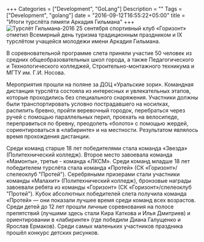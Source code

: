 +++
Categories = ["Development", "GoLang"]
Description = ""
Tags = ["Development", "golang"]
date = "2016-09-12T16:55:22+05:00"
title = "Итоги турслёта пямяти Аркадия Гильмана"
+++
![Турслёт Гильмана-2016](/images/gilman16.jpg)
25 сентября спортивный клуб «Горизонт» отметил Всемирный день туризма традиционным праздником и IX турслётом учащейся молодежи имени Аркадия Гильмана.

<!--more-->
В соревновательной программе слета приняли участие 50 человек из средних общеобразовательных школ города, а также Педагогического и Технологического колледжей, Строительно-монтажного техникума и МГТУ им. Г.И. Носова.

Мероприятия прошли на поляне за ДОЦ «Уральские зори». Командная дистанция турслёта состояла из интересных и увлекательных этапов, которые проходились без специального снаряжения. Участники должны были транспортировать условно пострадавшего на носилках, распилить бревно, пройти веревочный городок, перебраться через ручей с помощью параллельных перил, проехать на велосипеде, переправиться по бревну, преодолеть «болото» с помощью жердей, сориентироваться в «лабиринте» и на местности. Результатом являлось время прохождения дистанции.

Среди команд старше 18 лет победителями стала команда «Звезда» (Политехнический колледж). Второе место завоевала команда «Мамонты», третье - команда «ЛКСМ». Среди команд младше 18 лет победителем турслёта стала команда «Протей» (СК «Горизонт»/спелеоклуб "Протей"). Серебряными призерами стали участники команды «Малахит» (Политехнический колледж), бронзовые награды завоевали ребята из команды «Горизонт» (СК «Горизонт»/спелеоклуб "Протей"). Кубок абсолютных победителей слета получила команда «Протей» — они показали лучшее время среди команд всех возрастов. 
Среди детей до 12 лет прошли личные соревнования на полосе препятствий (лучшими здесь стали Кира Каткова и Илья Дмитриев) и ориентировании в «лабиринте» (где победили Диана Галущенко и Ярослав Ермаков). Среди самых маленьких участников праздника прошёл конкурс детских рисунков.